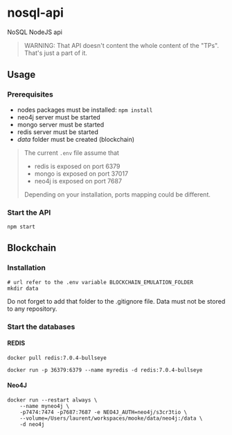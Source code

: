 # nosql-api
NoSQL NodeJS api 

> WARNING:
> That API doesn't content the whole content of the "TPs". That's just a part of it.

## Usage
### Prerequisites
* nodes packages must be installed: ```npm install```
* neo4j server must be started
* mongo server must be started 
* redis server must be started
* *data* folder must be created (blockchain)

> The current ```.env``` file assume that 
> * redis is exposed on port 6379
> * mongo is exposed on port 37017
> * neo4j is exposed on port 7687
>
> Depending on your installation, ports mapping could be different.

### Start the API
```shell
npm start
````

## Blockchain
### Installation
```shell
# url refer to the .env variable BLOCKCHAIN_EMULATION_FOLDER
mkdir data
```

Do not forget to add that folder to the .gitignore file. Data must not be stored to any repository.


### Start the databases
#### REDIS
```shell
docker pull redis:7.0.4-bullseye
```
```shell
docker run -p 36379:6379 --name myredis -d redis:7.0.4-bullseye
```

#### Neo4J
```shell
docker run --restart always \
    --name myneo4j \
    -p7474:7474 -p7687:7687 -e NEO4J_AUTH=neo4j/s3cr3tio \
    --volume=/Users/laurent/workspaces/mooke/data/neo4j:/data \
    -d neo4j
```
